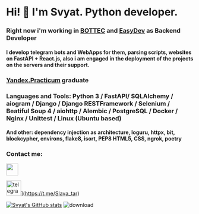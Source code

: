 # Hi! 👋 I'm Svyat. Python developer.

### Right now i'm working in <a href="https://bottec.ru/">BOTTEC</a> and <a href="https://github.com/EasyDevCompany">EasyDev</a> as Backend Developer

#### I develop telegram bots and WebApps for them, parsing scripts, websites on FastAPI + React.js, also i am engaged in the deployment of the projects on the servers and their support.

### <a href="https://practicum.yandex.ru/backend-developer/">Yandex.Practicum</a> graduate

### Languages and Tools: Python 3 / FastAPI/ SQLAlchemy / aiogram / Django / Django RESTFramework / Selenium / Beatiful Soup 4 / aiohttp / Alembic / PostgreSQL / Docker / Nginx / Unittest / Linux (Ubuntu based)

#### And other: dependency injection as architecture, loguru, httpx, bit, blockcypher, environs, flake8, isort, PEP8 HTML5, CSS, ngrok, poetry

### Contact me:
<a href="https://t.me/Slava_tar" target="_blank"><img height="32" width="32" src="https://user-images.githubusercontent.com/73361756/221234695-e2c3ab28-3ca9-431c-b482-e6b9c5b55035.svg"/></a>

<img src='https://cdn.jsdelivr.net/npm/simple-icons@3.0.1/icons/telegram.svg' alt='telegram' height='40'>](https://t.me/Slava_tar)

[![Svyat's GitHub stats](https://github-readme-stats.vercel.app/api?username=SvyatoSllav)](https://github.com/evencatt/github-readme-stats)
<a style="max-width: 60px; max-height: 60px;">
  ![download]()
</a>
